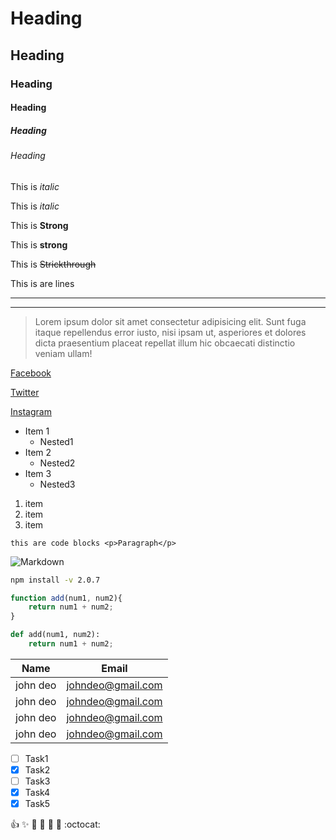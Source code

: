 <!--headings-->
# Heading
## Heading
### Heading
#### Heading
##### Heading
###### Heading

<!--Emphasis-->
This is *italic*

This is _italic_

This is __Strong__

This is **strong**

This is ~~Strickthrough~~

This is are lines 

---
___

> Lorem ipsum dolor sit amet consectetur adipisicing elit. Sunt fuga itaque repellendus error iusto, nisi ipsam ut, asperiores et dolores dicta praesentium placeat repellat illum hic obcaecati distinctio veniam ullam!

<!--links-->
[Facebook](http://www.facebook.com "Facebook")

[Twitter](http://www.Twitter.com "Twitter")

[Instagram](http://www.Instagram.com "Instagram")

<!--UL-->
 * Item 1
    * Nested1
 * Item 2
    * Nested2
 * Item 3
    * Nested3
  
  <!--OL-->
  1. item
  1. item
  1. item

<!--Inline code block-->
`this are code blocks <p>Paragraph</p>`

<!--Image-->
![Markdown](https://markdown-here.com/img/icon256.png)

<!--Github Markdown-->
<!--code block-->
```cmd
npm install -v 2.0.7
```
```javascript
function add(num1, num2){
    return num1 + num2;
}
```
```python
def add(num1, num2):
    return num1 + num2;
```

<!--Table-->
| Name     | Email             |
| -------- | ----------------- |
| john deo | johndeo@gmail.com |
| john deo | johndeo@gmail.com |
| john deo | johndeo@gmail.com |
| john deo | johndeo@gmail.com |

<!--Task List-->
* [ ] Task1
* [x] Task2
* [ ] Task3
* [x] Task4
* [x] Task5

:+1:
:sparkles:
:camel:
:tada:
:rocket:
:metal:
:octocat:
